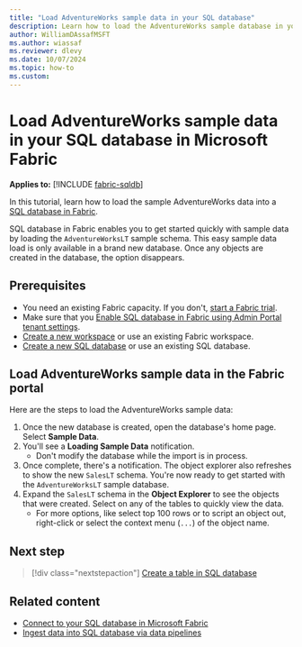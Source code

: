 ```yaml
---
title: "Load AdventureWorks sample data in your SQL database"
description: Learn how to load the AdventureWorks sample database in your Fabric SQL database with the Fabric portal.
author: WilliamDAssafMSFT
ms.author: wiassaf
ms.reviewer: dlevy
ms.date: 10/07/2024
ms.topic: how-to
ms.custom:
---
```

# Load AdventureWorks sample data in your SQL database in Microsoft Fabric

**Applies to:** [!INCLUDE [fabric-sqldb](../includes/applies-to-version/fabric-sqldb.md)]

In this tutorial, learn how to load the sample AdventureWorks data into a [SQL database in Fabric](overview.md).

SQL database in Fabric enables you to get started quickly with sample data by loading the `AdventureWorksLT` sample schema. This easy sample data load is only available in a brand new database. Once any objects are created in the database, the option disappears.

## Prerequisites

- You need an existing Fabric capacity. If you don't, [start a Fabric trial](../../fundamentals/fabric-trial.md).
- Make sure that you [Enable SQL database in Fabric using Admin Portal tenant settings](enable.md).
- [Create a new workspace](../../fundamentals/workspaces.md) or use an existing Fabric workspace.
- [Create a new SQL database](create.md) or use an existing SQL database.

## Load AdventureWorks sample data in the Fabric portal

Here are the steps to load the AdventureWorks sample data: 

1. Once the new database is created, open the database's home page. Select **Sample Data**.
1. You'll see a **Loading Sample Data** notification.
    - Don't modify the database while the import is in process.
1. Once complete, there's a notification. The object explorer also refreshes to show the new `SalesLT` schema. You're now ready to get started with the `AdventureWorksLT` sample database.
1. Expand the `SalesLT` schema in the **Object Explorer** to see the objects that were created. Select on any of the tables to quickly view the data. 
   - For more options, like select top 100 rows or to script an object out, right-click or select the context menu (`...`) of the object name.

## Next step

> [!div class="nextstepaction"]
> [Create a table in SQL database](create-table.md)

## Related content

- [Connect to your SQL database in Microsoft Fabric](connect.md)
- [Ingest data into SQL database via data pipelines](load-data-pipelines.md)
